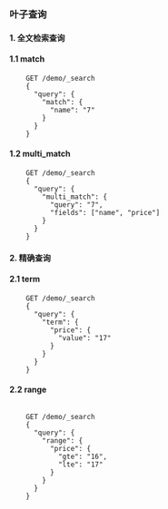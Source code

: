 ### 叶子查询
#### 1. 全文检索查询
#### 1.1 match
```
    GET /demo/_search
    {
      "query": {
        "match": {
          "name": "7"
        }
      }
    }
```
#### 1.2 multi_match
```
    GET /demo/_search
    {
      "query": {
        "multi_match": {
          "query": "7",
          "fields": ["name", "price"]
        }
      }
    }
```

#### 2. 精确查询
#### 2.1 term
```
    GET /demo/_search
    {
      "query": {
        "term": {
          "price": {
            "value": "17"
          }
        }
      }
    }
```

#### 2.2 range
```

    GET /demo/_search
    {
      "query": {
        "range": {
          "price": {
            "gte": "16",
            "lte": "17"
          }
        }
      }
    }
```
